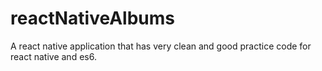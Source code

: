 # reactNativeAlbums
A react native application that has very clean and good practice code for react native and es6.
